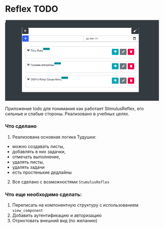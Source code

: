 # Reflex TODO
![главный экран](screenshots/list.png)

Приложение todo для понимания как работает StimulusReflex, его сильные и слабые стороны. Реализовано в учебных целях.

### Что сделано
1. Реализована основная логика Тудушки:
  + можно создавать листы,
  + добавлять в них задачки,
  + отмечать выполнение,
  + удалять листы,
  + удалять задачи
  + есть простенькие дедлайны
2. Все сделано с возможностями `StumulusReflex`

### Что еще необходимо сделать:
1. Переписать на компонентную структуру с использованием `view_component`
2. Добавить аутентификацию и авторизацию
3. Отрихтовать внешний вид (по желанию)
